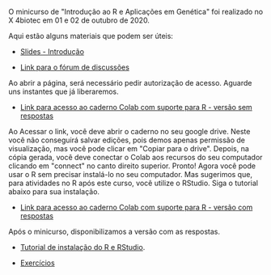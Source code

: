 
O minicurso de "Introdução ao R e Aplicações em Genética" foi realizado no X 4biotec em 01 e 02 de outubro de 2020.

Aqui estão alguns materiais que podem ser úteis:

* [Slides - Introdução](4biotec/Introducao.pdf)

* [Link para o fórum de discussões](https://groups.google.com/g/curso-r-4biotec2020)

Ao abrir a página, será necessário pedir autorização de acesso. Aguarde uns instantes que já liberaremos.

* [Link para acesso ao caderno Colab com suporte para R - versão sem respostas](https://colab.research.google.com/drive/1kG0UgThpfx5g56JDyO--ZRINZznpMbuW?usp=sharing)

Ao Acessar o link, você deve abrir o caderno no seu google drive. Neste você não conseguirá salvar edições, pois demos apenas permissão de visualização, mas você pode clicar em "Copiar para o drive". Depois, na cópia gerada, você deve conectar o Colab aos recursos do seu computador clicando em "connect" no canto direito superior. Pronto! Agora você pode usar o R sem precisar instalá-lo no seu computador. Mas sugerimos que, para atividades no R após este curso, você utilize o RStudio. Siga o tutorial abaixo para sua instalação.

* [Link para acesso ao caderno Colab com suporte para R - versão com respostas](https://colab.research.google.com/drive/1icSEA5zqk8Ib8wOouTVLtP5lO3SJNrnE?usp=sharing)

Após o minicurso, disponibilizamos a versão com as respostas.

* [Tutorial de instalação do R e RStudio](https://gent-esalq.github.io/cursoR2/Tutorial_instalacao.html).

* [Exercícios](https://gent-esalq.github.io/cursoR2/exercicios.html)


